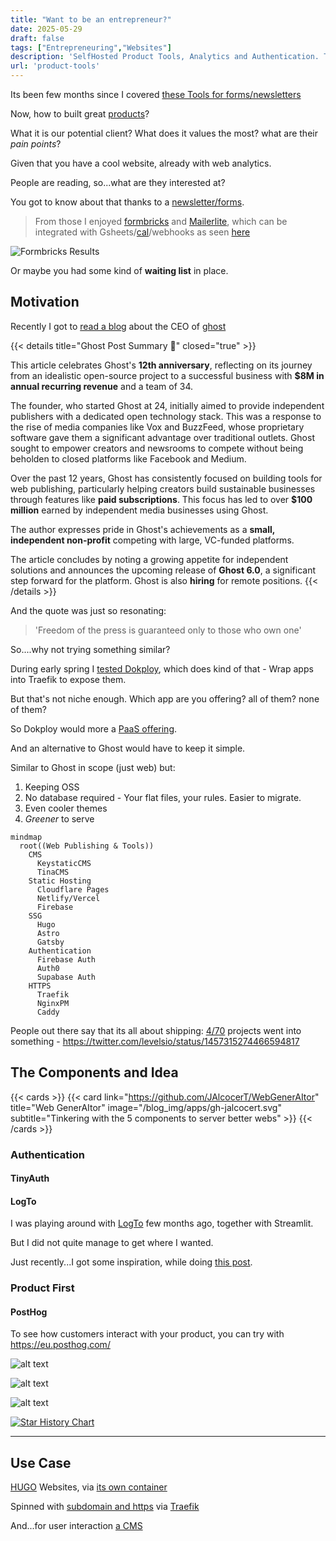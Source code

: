 ```yaml
---
title: "Want to be an entrepreneur?"
date: 2025-05-29
draft: false
tags: ["Entrepreneuring","Websites"]
description: 'SelfHosted Product Tools, Analytics and Authentication. The mission of ghost websites its just so great.'
url: 'product-tools'
---
```


Its been few months since I covered [these Tools for forms/newsletters](https://jalcocert.github.io/JAlcocerT/blog/dev-forms/)

Now, how to built great [products](https://jalcocert.github.io/JAlcocerT/product-skills-for-data-analytics/)?

What it is our potential client? What does it values the most? what are their *pain points*?


Given that you have a cool website, already with web analytics.

People are reading, so...what are they interested at?

You got to know about that thanks to a [newsletter/forms](https://jalcocert.github.io/JAlcocerT/blog/dev-forms/).

> From those I enjoyed [formbricks](https://formbricks.com/) and [Mailerlite](https://accounts.mailerlite.com/login), which can be integrated with Gsheets/[cal](https://cal.com/)/webhooks as seen [here](https://jalcocert.github.io/JAlcocerT/blog/dev-forms/#formbricks)

![Formbricks Results](/blog_img/entrepre/formbricks-results.png)

Or maybe you had some kind of **waiting list** in place.

## Motivation

Recently I got to [read a blog](https://john.onolan.org/12/?ref=selfh.st) about the CEO of [ghost](https://github.com/TryGhost/Ghost)

{{< details title="Ghost Post Summary 📌" closed="true" >}}

This article celebrates Ghost's **12th anniversary**, reflecting on its journey from an idealistic open-source project to a successful business with **$8M in annual recurring revenue** and a team of 34.

The founder, who started Ghost at 24, initially aimed to provide independent publishers with a dedicated open technology stack. This was a response to the rise of media companies like Vox and BuzzFeed, whose proprietary software gave them a significant advantage over traditional outlets. Ghost sought to empower creators and newsrooms to compete without being beholden to closed platforms like Facebook and Medium.

Over the past 12 years, Ghost has consistently focused on building tools for web publishing, particularly helping creators build sustainable businesses through features like **paid subscriptions**. This focus has led to over **$100 million** earned by independent media businesses using Ghost.

The author expresses pride in Ghost's achievements as a **small, independent non-profit** competing with large, VC-funded platforms.

The article concludes by noting a growing appetite for independent solutions and announces the upcoming release of **Ghost 6.0**, a significant step forward for the platform. Ghost is also **hiring** for remote positions.
{{< /details >}}

And the quote was just so resonating: 

> 'Freedom of the press is guaranteed only to those who own one'

So....why not trying something similar?

During early spring I [tested Dokploy](https://jalcocert.github.io/JAlcocerT/selfhosted-paas/), which does kind of that - Wrap apps into Traefik to expose them.

But that's not niche enough. Which app are you offering? all of them? none of them?

So Dokploy would more a [PaaS offering](https://jalcocert.github.io/JAlcocerT/deploying-software-with-paas-to-servers/).

And an alternative to Ghost would have to keep it simple.

Similar to Ghost in scope (just web) but:

1. Keeping OSS
2. No database required - Your flat files, your rules. Easier to migrate.
3. Even cooler themes
4. *Greener* to serve

```mermaid
mindmap
  root((Web Publishing & Tools))
    CMS
      KeystaticCMS
      TinaCMS
    Static Hosting
      Cloudflare Pages
      Netlify/Vercel
      Firebase
    SSG
      Hugo
      Astro
      Gatsby
    Authentication
      Firebase Auth
      Auth0
      Supabase Auth
    HTTPS
      Traefik
      NginxPM
      Caddy
```

People out there say that its all about shipping: [4/70](https://jalcocert.github.io/JAlcocerT/pareto-principle-for-data-analytics/) projects went into something - <https://twitter.com/levelsio/status/1457315274466594817>

## The Components and Idea

{{< cards >}}
  {{< card link="https://github.com/JAlcocerT/WebGenerAItor" title="Web GenerAItor" image="/blog_img/apps/gh-jalcocert.svg" subtitle="Tinkering with the 5 components to server better webs" >}}
{{< /cards >}}

### Authentication

#### TinyAuth



#### LogTo

I was playing around with [LogTo](https://logto.io/) few months ago, together with Streamlit.

But I did not quite manage to get where I wanted.

Just recently...I got some inspiration, while doing [this post](https://jalcocert.github.io/JAlcocerT/testing-tinyauth/#logto-authentication).

### Product First

#### PostHog

To see how customers interact with your product, you can try with https://eu.posthog.com/

![alt text](/blog_img/entrepre/product/posthog-surveys.png)

![alt text](/blog_img/entrepre/product/posthog-survey.png)

![alt text](/blog_img/entrepre/product/Posthog-PMF.png)

[![Star History Chart](https://api.star-history.com/svg?repos=posthog/posthog,usefathom/fathom,openreplay/openreplay,rrweb-io/rrweb&type=Date)](https://star-history.com/#posthog/posthog&usefathom/fathom&openreplay/openreplay&rrweb-io/rrweb&type=Date)


---

## Use Case

[HUGO](https://jalcocert.github.io/JAlcocerT/using-hugo-as-website/) Websites, via [its own container](https://jalcocert.github.io/JAlcocerT/using-hugo-as-website/#hugo-container)

Spinned with [subdomain and https](https://jalcocert.github.io/JAlcocerT/docs/selfhosting/https/) via [Traefik](https://fossengineer.com/selfhosting-traefik/)

And...for user interaction [a CMS](https://jalcocert.github.io/JAlcocerT/cms-for-static-websites/)